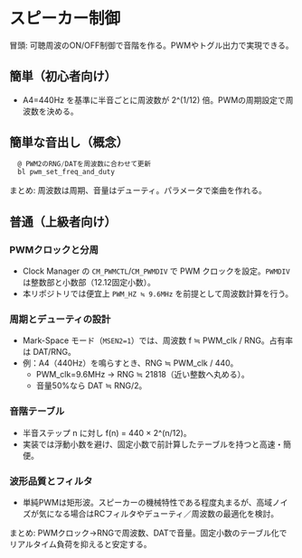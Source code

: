 # スピーカー制御

冒頭: 可聴周波のON/OFF制御で音階を作る。PWMやトグル出力で実現できる。

## 簡単（初心者向け）

- A4=440Hz を基準に半音ごとに周波数が 2^(1/12) 倍。PWMの周期設定で周波数を決める。

## 簡単な音出し（概念）

```asm
  @ PWM2のRNG/DATを周波数に合わせて更新
  bl pwm_set_freq_and_duty
```

まとめ: 周波数は周期、音量はデューティ。パラメータで楽曲を作れる。

## 普通（上級者向け）

### PWMクロックと分周

- Clock Manager の `CM_PWMCTL`/`CM_PWMDIV` で PWM クロックを設定。`PWMDIV` は整数部と小数部（12.12固定小数）。
- 本リポジトリでは便宜上 `PWM_HZ ≒ 9.6MHz` を前提として周波数計算を行う。

### 周期とデューティの設計

- Mark-Space モード（`MSEN2=1`）では、周波数 f ≒ PWM_clk / RNG。占有率は DAT/RNG。
- 例：A4（440Hz）を鳴らすとき、RNG ≒ PWM_clk / 440。
  - PWM_clk=9.6MHz → RNG ≒ 21818（近い整数へ丸める）。
  - 音量50%なら DAT ≒ RNG/2。

### 音階テーブル

- 半音ステップ n に対し f(n) = 440 × 2^(n/12)。
- 実装では浮動小数を避け、固定小数で前計算したテーブルを持つと高速・簡便。

### 波形品質とフィルタ

- 単純PWMは矩形波。スピーカーの機械特性である程度丸まるが、高域ノイズが気になる場合はRCフィルタやデューティ／周波数の最適化を検討。

まとめ: PWMクロック→RNGで周波数、DATで音量。固定小数のテーブル化でリアルタイム負荷を抑えると安定する。
